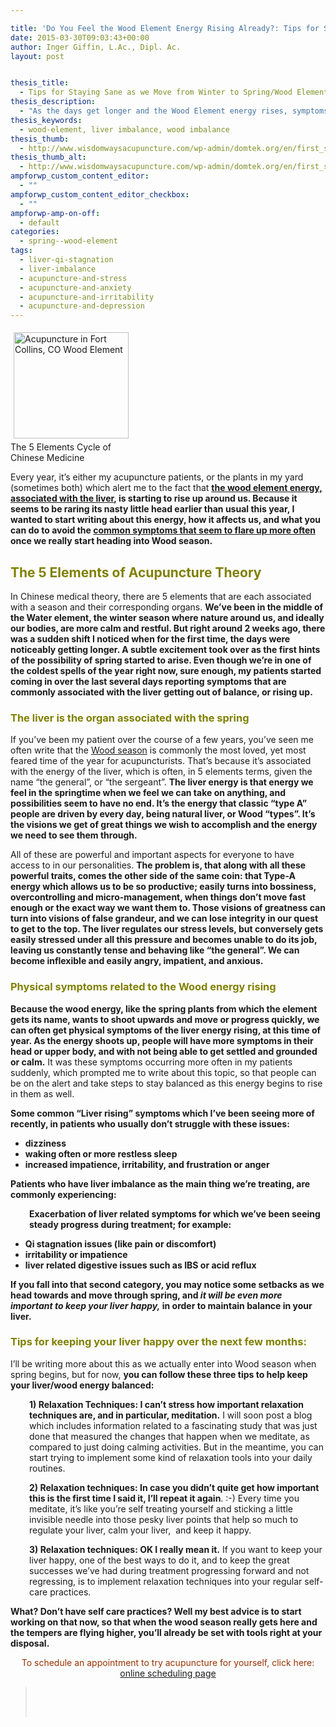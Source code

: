 ```yaml
---

title: 'Do You Feel the Wood Element Energy Rising Already?: Tips for Staying Sane as we Move from Winter to Spring'
date: 2015-03-30T09:03:43+00:00
author: Inger Giffin, L.Ac., Dipl. Ac.
layout: post


thesis_title:
  - Tips for Staying Sane as we Move from Winter to Spring/Wood Element Time
thesis_description:
  - "As the days get longer and the Wood Element energy rises, symptoms related to imbalanced liver often begin to increase. Here's tips for avoiding that!"
thesis_keywords:
  - wood-element, liver imbalance, wood imbalance
thesis_thumb:
  - http://www.wisdomwaysacupuncture.com/wp-admin/domtek.org/en/first_steps/yin_yang.php
thesis_thumb_alt:
  - http://www.wisdomwaysacupuncture.com/wp-admin/domtek.org/en/first_steps/yin_yang.php
ampforwp_custom_content_editor:
  - ""
ampforwp_custom_content_editor_checkbox:
  - ""
ampforwp-amp-on-off:
  - default
categories:
  - spring--wood-element
tags:
  - liver-qi-stagnation
  - liver-imbalance
  - acupuncture-and-stress
  - acupuncture-and-anxiety
  - acupuncture-and-irritability
  - acupuncture-and-depression
---
```

<div style="width: 194px" class="wp-caption alignleft">
  <a href="http://www.wisdomwaysacupuncture.com/wp-admin/domtek.org/en/first_steps/yin_yang.php"><img style="margin: 5px; border: 0px none;" title="Acupuncture Wood Element" src="http://ih.constantcontact.com/fs124/1102844965003/img/178.gif" alt="Acupuncture in Fort Collins, CO Wood Element" width="184" height="170" align="left" border="0" hspace="5" vspace="5" /></a>
  
  <p class="wp-caption-text">
    The 5 Elements Cycle of Chinese Medicine
  </p>
</div>

Every year, it&#8217;s either my acupuncture patients, or the plants in my yard (sometimes both) which alert me to the fact that **[the wood element energy, associated with the liver](http://www.wisdomwaysacupuncture.com/2018/05/10/the-wood-element-of-acupuncture-theory/), is starting to rise up around us. Because it seems to be raring its nasty little head earlier than usual this year, I wanted to start writing about this energy, how it affects us, and what you can do to avoid the [common symptoms that seem to flare up more often](http://www.wisdomwaysacupuncture.com/2018/04/15/wood-element-agitation-tips/) once we really start heading into Wood season.**

## <span style="color: #808000;"><strong>The 5 Elements of Acupuncture Theory </strong></span>

In Chinese medical theory, there are 5 elements that are each associated with a season and their corresponding organs. **We&#8217;ve been in the middle of the Water element, the winter season where nature around us, and ideally our bodies, are more calm and restful. But right around 2 weeks ago, there was a sudden shift I noticed when for the first time, the days were noticeably getting longer. A subtle excitement took over as the first hints of the possibility of spring started to arise. Even though we&#8217;re in one of the coldest spells of the year right now, sure enough, my patients started coming in over the last several days reporting symptoms that are commonly associated with the liver getting out of balance, or rising up.**

### <span style="color: #808000;">The liver is the organ associated with the spring</span>

If you&#8217;ve been my patient over the course of a few years, you&#8217;ve seen me often write that the [Wood season](http://www.wisdomwaysacupuncture.com/2018/03/09/ready-set-wood-season-what-acupuncture-theory-has-to-say-about-spring/) is commonly the most loved, yet most feared time of the year for acupuncturists. That&#8217;s because it&#8217;s associated with the energy of the liver, which is often, in 5 elements terms, given the name &#8220;the general&#8221;, or &#8220;the sergeant&#8221;. **The liver energy is that energy we feel in the springtime when we feel we can take on anything, and possibilities seem to have no end. It&#8217;s the energy that classic &#8220;type A&#8221; people are driven by every day, being natural liver, or Wood &#8220;types&#8221;. It&#8217;s the visions we get of great things we wish to accomplish and the energy we need to see them through.**

All of these are powerful and important aspects for everyone to have access to in our personalities. **The problem is, that along with all these powerful traits, comes the other side of the same coin: that Type-A energy which allows us to be so productive; easily turns into bossiness, overcontrolling and micro-management, when things don&#8217;t move fast enough or the exact way we want them to. Those visions of greatness can turn into visions of false grandeur, and we can lose integrity in our quest to get to the top. The liver regulates our stress levels, but conversely gets easily stressed under all this pressure and becomes unable to do its job, leaving us constantly tense and behaving like &#8220;the general&#8221;. We can become inflexible and easily angry, impatient, and anxious.**

### <span style="color: #808000;">Physical symptoms related to the Wood energy rising</span>

**Because the wood energy, like the spring plants from which the element gets its name, wants to shoot upwards and move or progress quickly, we can often get physical symptoms of the liver energy rising, at this time of year. As the energy shoots up, people will have more symptoms in their head or upper body, and with not being able to get settled and grounded or calm.** It was these symptoms occurring more often in my patients suddenly, which prompted me to write about this topic, so that people can be on the alert and take steps to stay balanced as this energy begins to rise in them as well.

**Some common &#8220;Liver rising&#8221; symptoms which I&#8217;ve been seeing more of recently, in patients who usually don&#8217;t struggle with these issues:**

  * **dizziness**
  * **waking often or more restless sleep**
  * **increased impatience, irritability, and frustration or anger**

**Patients who have liver imbalance as the main thing we&#8217;re treating, are commonly experiencing:**

<p style="padding-left: 30px;">
  <strong>Exacerbation of liver related symptoms for which we&#8217;ve been seeing steady progress during treatment; for example: </strong>
</p>

  * **Qi stagnation issues (like pain or discomfort)**
  * **irritability or impatience**
  * **liver related digestive issues such as IBS or acid reflux**

**If you fall into that second category, you may notice some setbacks as we head towards and move through spring, and _it will be even more important to keep your liver happy,_ in order to maintain balance in your liver.**

### <span style="color: #808000;"><strong>Tips for keeping your liver happy over the next few months: </strong></span>

I&#8217;ll be writing more about this as we actually enter into Wood season when spring begins, but for now, **you can follow these three tips to help keep your liver/wood energy balanced:**

<p style="padding-left: 30px;">
  <strong>1) Relaxation Techniques: I can&#8217;t stress how important relaxation techniques are, and in particular, meditation.</strong> I will soon post a blog which includes information related to a fascinating study that was just done that measured the changes that happen when we meditate, as compared to just doing calming activities. But in the meantime, you can start trying to implement some kind of relaxation tools into your daily routines.
</p>

<p style="padding-left: 30px;">
  <strong>2) Relaxation techniques: In case you didn&#8217;t quite get how important this is the first time I said it, I&#8217;ll repeat it again</strong>. :-) Every time you meditate, it&#8217;s like you&#8217;re self treating yourself and sticking a little invisible needle into those pesky liver points that help so much to regulate your liver, calm your liver,  and keep it happy.
</p>

<p style="padding-left: 30px;">
  <strong>3) Relaxation techniques: OK I really mean it.</strong> If you want to keep your liver happy, one of the best ways to do it, and to keep the great successes we&#8217;ve had during treatment progressing forward and not regressing, is to implement relaxation techniques into your regular self-care practices.
</p>

**What? Don&#8217;t have self care practices? Well my best advice is to start working on that now, so that when the wood season really gets here and the tempers are flying higher, you&#8217;ll already be set with tools right at your disposal.**

<p style="text-align: center;">
  <span style="color: #993300;">To schedule an appointment to try acupuncture for yourself, click here: <a title="Online Acupuncture Scheduling" href="http://www.wisdomwaysacupuncture.com/acupuncture-appointment-scheduling/">online scheduling page</a></span>
</p>

> &nbsp;
> 
> <p style="text-align: center;">
>   <span style="color: #993300;"> </span>
> </p>